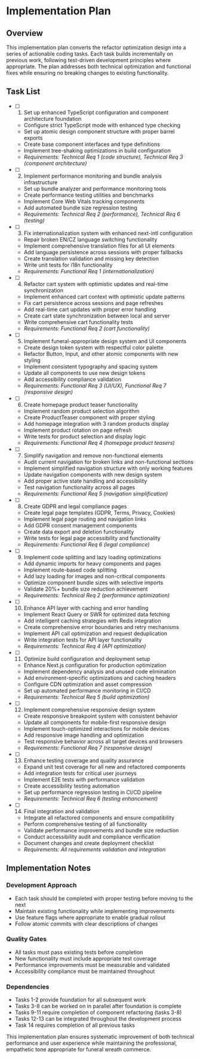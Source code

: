 # Implementation Plan

## Overview

This implementation plan converts the refactor optimization design into a series of actionable coding tasks. Each task builds incrementally on previous work, following test-driven development principles where appropriate. The plan addresses both technical optimization and functional fixes while ensuring no breaking changes to existing functionality.

## Task List

- [ ] 1. Set up enhanced TypeScript configuration and component architecture foundation
  - Configure strict TypeScript mode with enhanced type checking
  - Set up atomic design component structure with proper barrel exports
  - Create base component interfaces and type definitions
  - Implement tree-shaking optimizations in build configuration
  - _Requirements: Technical Req 1 (code structure), Technical Req 3 (component architecture)_

- [ ] 2. Implement performance monitoring and bundle analysis infrastructure
  - Set up bundle analyzer and performance monitoring tools
  - Create performance testing utilities and benchmarks
  - Implement Core Web Vitals tracking components
  - Add automated bundle size regression testing
  - _Requirements: Technical Req 2 (performance), Technical Req 6 (testing)_

- [ ] 3. Fix internationalization system with enhanced next-intl configuration
  - Repair broken EN/CZ language switching functionality
  - Implement comprehensive translation files for all UI elements
  - Add language persistence across sessions with proper fallbacks
  - Create translation validation and missing key detection
  - Write unit tests for i18n functionality
  - _Requirements: Functional Req 1 (internationalization)_

- [ ] 4. Refactor cart system with optimistic updates and real-time synchronization
  - Implement enhanced cart context with optimistic update patterns
  - Fix cart persistence across sessions and page refreshes
  - Add real-time cart updates with proper error handling
  - Create cart state synchronization between local and server
  - Write comprehensive cart functionality tests
  - _Requirements: Functional Req 2 (cart functionality)_

- [ ] 5. Implement funeral-appropriate design system and UI components
  - Create design token system with respectful color palette
  - Refactor Button, Input, and other atomic components with new styling
  - Implement consistent typography and spacing system
  - Update all components to use new design tokens
  - Add accessibility compliance validation
  - _Requirements: Functional Req 3 (UI/UX), Functional Req 7 (responsive design)_

- [ ] 6. Create homepage product teaser functionality
  - Implement random product selection algorithm
  - Create ProductTeaser component with proper styling
  - Add homepage integration with 3 random products display
  - Implement product rotation on page refresh
  - Write tests for product selection and display logic
  - _Requirements: Functional Req 4 (homepage product teasers)_

- [ ] 7. Simplify navigation and remove non-functional elements
  - Audit current navigation for broken links and non-functional sections
  - Implement simplified navigation structure with only working features
  - Update navigation components with new design system
  - Add proper active state handling and accessibility
  - Test navigation functionality across all pages
  - _Requirements: Functional Req 5 (navigation simplification)_

- [ ] 8. Create GDPR and legal compliance pages
  - Create legal page templates (GDPR, Terms, Privacy, Cookies)
  - Implement legal page routing and navigation links
  - Add GDPR consent management components
  - Create data export and deletion functionality
  - Write tests for legal page accessibility and functionality
  - _Requirements: Functional Req 6 (legal compliance)_

- [ ] 9. Implement code splitting and lazy loading optimizations
  - Add dynamic imports for heavy components and pages
  - Implement route-based code splitting
  - Add lazy loading for images and non-critical components
  - Optimize component bundle sizes with selective imports
  - Validate 20%+ bundle size reduction achievement
  - _Requirements: Technical Req 2 (performance optimization)_

- [ ] 10. Enhance API layer with caching and error handling
  - Implement React Query or SWR for optimized data fetching
  - Add intelligent caching strategies with Redis integration
  - Create comprehensive error boundaries and retry mechanisms
  - Implement API call optimization and request deduplication
  - Write integration tests for API layer functionality
  - _Requirements: Technical Req 4 (API optimization)_

- [ ] 11. Optimize build configuration and deployment setup
  - Enhance Next.js configuration for production optimization
  - Implement dependency analysis and unused code elimination
  - Add environment-specific optimizations and caching headers
  - Configure CDN optimization and asset compression
  - Set up automated performance monitoring in CI/CD
  - _Requirements: Technical Req 5 (build optimization)_

- [ ] 12. Implement comprehensive responsive design system
  - Create responsive breakpoint system with consistent behavior
  - Update all components for mobile-first responsive design
  - Implement touch-optimized interactions for mobile devices
  - Add responsive image handling and optimization
  - Test responsive behavior across all target devices and browsers
  - _Requirements: Functional Req 7 (responsive design)_

- [ ] 13. Enhance testing coverage and quality assurance
  - Expand unit test coverage for all new and refactored components
  - Add integration tests for critical user journeys
  - Implement E2E tests with performance validation
  - Create accessibility testing automation
  - Set up performance regression testing in CI/CD pipeline
  - _Requirements: Technical Req 6 (testing enhancement)_

- [ ] 14. Final integration and validation
  - Integrate all refactored components and ensure compatibility
  - Perform comprehensive testing of all functionality
  - Validate performance improvements and bundle size reduction
  - Conduct accessibility audit and compliance verification
  - Document changes and create deployment checklist
  - _Requirements: All requirements validation and integration_

## Implementation Notes

### Development Approach

- Each task should be completed with proper testing before moving to the next
- Maintain existing functionality while implementing improvements
- Use feature flags where appropriate to enable gradual rollout
- Follow atomic commits with clear descriptions of changes

### Quality Gates

- All tasks must pass existing tests before completion
- New functionality must include appropriate test coverage
- Performance improvements must be measurable and validated
- Accessibility compliance must be maintained throughout

### Dependencies

- Tasks 1-2 provide foundation for all subsequent work
- Tasks 3-8 can be worked on in parallel after foundation is complete
- Tasks 9-11 require completion of component refactoring (tasks 3-8)
- Tasks 12-13 can be integrated throughout the development process
- Task 14 requires completion of all previous tasks

This implementation plan ensures systematic improvement of both technical performance and user experience while maintaining the professional, empathetic tone appropriate for funeral wreath commerce.
